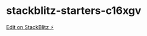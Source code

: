 # stackblitz-starters-c16xgv

[Edit on StackBlitz ⚡️](https://stackblitz.com/edit/stackblitz-starters-c16xgv)